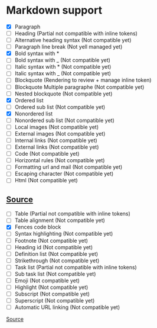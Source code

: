 # Markdown support

- [x] Paragraph
- [ ] Heading (Partial not compatible with inline tokens)
- [ ] Alternative heading syntax (Not compatible yet)
- [ ] Paragraph line break (Not yell managed yet)
- [x] Bold syntax with *
- [ ] Bold syntax with _ (Not compatible yet)
- [ ] Italic syntax with * (Not compatible yet)
- [ ] Italic syntax with _ (Not compatible yet)
- [ ] Blockquote (Rendering to review + manage inline token)
- [ ] Blockquote Multiple paragraphe (Not compatible yet)
- [ ] Nested blockquote (Not compatible yet)
- [x] Ordered list
- [ ] Ordered sub list (Not compatible yet)
- [x] Nonordered list
- [ ] Nonordered sub list (Not compatible yet)
- [ ] Local images (Not compatible yet)
- [ ] External images (Not compatible yet)
- [ ] Internal links (Not compatible yet)
- [ ] External links (Not compatible yet)
- [ ] Code (Not compatible yet)
- [ ] Horizontal rules (Not compatible yet)
- [ ] Formatting url and mail (Not compatible yet)
- [ ] Escaping character (Not compatible yet)
- [ ] Html (Not compatible yet)

[Source](https://www.markdownguide.org/basic-syntax/#code)
--------------------

- [ ] Table (Partial not compatible with inline tokens)
- [ ] Table alignment (Not compatible yet)
- [x] Fences code block
- [ ] Syntax highlighting (Not compatible yet)
- [ ] Footnote (Not compatible yet)
- [ ] Heading id (Not compatible yet)
- [ ] Definition list (Not compatible yet)
- [ ] Strikethrough (Not compatible yet)
- [ ] Task list (Partial not compatible with inline tokens)
- [ ] Sub task list (Not compatible yet)
- [ ] Emoji (Not compatible yet)
- [ ] Highlight (Not compatible yet)
- [ ] Subscript (Not compatible yet)
- [ ] Superscript (Not compatible yet)
- [ ] Automatic URL linking (Not compatible yet)

[Source](https://www.markdownguide.org/extended-syntax/)